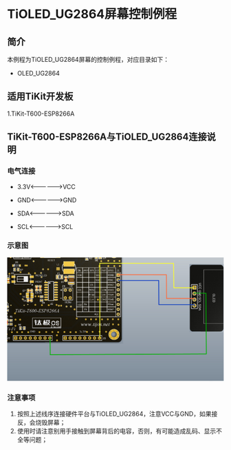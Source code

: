 # TiOLED_UG2864屏幕控制例程

## 简介

本例程为TiOLED_UG2864屏幕的控制例程，对应目录如下：

- OLED_UG2864

## 适用TiKit开发板 

1.TiKit-T600-ESP8266A

## TiKit-T600-ESP8266A与TiOLED_UG2864连接说明

### 电气连接

- 3.3V<------>VCC

- GND<------>GND

- SDA<------>SDA

- SCL<------>SCL


### 示意图

![TiOLED_UG2864屏幕控制例程](./Picture/TiOLED_UG2864屏幕控制例程.JPG)

### 注意事项

1. 按照上述线序连接硬件平台与TiOLED_UG2864，注意VCC与GND，如果接反，会烧毁屏幕；
2. 使用时请注意别用手接触到屏幕背后的电容，否则，有可能造成乱码、显示不全等问题；